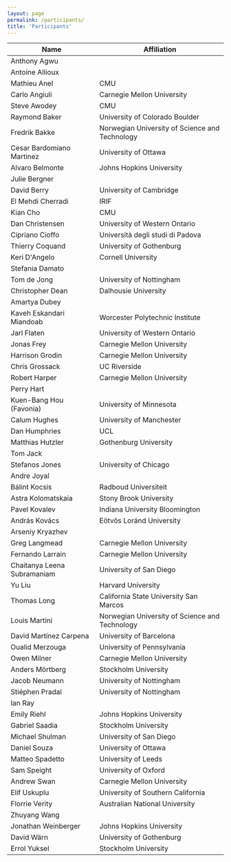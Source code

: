 ```yaml
---
layout: page
permalink: /participants/
title: 'Participants'
---
```


Name | Affiliation
---|---
Anthony Agwu | 
Antoine Allioux | 
Mathieu Anel | CMU
Carlo Angiuli | Carnegie Mellon University
Steve Awodey | CMU
Raymond Baker | University of Colorado Boulder
Fredrik Bakke | Norwegian University of Science and Technology
Cesar Bardomiano Martinez | University of Ottawa
Alvaro Belmonte | Johns Hopkins University
Julie Bergner | 
David Berry | University of Cambridge
El Mehdi Cherradi | IRIF
Kian Cho | CMU
Dan Christensen | University of Western Ontario
Cipriano Cioffo | Università degli studi di Padova
Thierry Coquand | University of Gothenburg
Keri D'Angelo | Cornell University
Stefania Damato | 
Tom de Jong | University of Nottingham
Christopher Dean | Dalhousie University
Amartya Dubey | 
Kaveh Eskandari Miandoab | Worcester Polytechnic Institute
Jarl Flaten | University of Western Ontario
Jonas Frey | Carnegie Mellon University
Harrison Grodin | Carnegie Mellon University
Chris Grossack | UC Riverside
Robert Harper | Carnegie Mellon University
Perry Hart | 
Kuen-Bang Hou (Favonia) | University of Minnesota
Calum Hughes | University of Manchester
Dan Humphries | UCL
Matthias Hutzler | Gothenburg University
Tom Jack | 
Stefanos Jones | University of Chicago
Andre Joyal | 
Bálint Kocsis | Radboud Universiteit
Astra Kolomatskaia | Stony Brook University
Pavel Kovalev | Indiana University Bloomington
András Kovács | Eötvös Loránd University
Arseniy Kryazhev | 
Greg Langmead | Carnegie Mellon University
Fernando Larrain | Carnegie Mellon University
Chaitanya Leena Subramaniam | University of San Diego
Yu Liu | Harvard University
Thomas Long | California State University San Marcos
Louis Martini | Norwegian University of Science and Technology
David Martínez Carpena | University of Barcelona
Oualid Merzouga | University of Pennsylvania
Owen Milner | Carnegie Mellon University
Anders Mörtberg | Stockholm University
Jacob Neumann | University of Nottingham
Stiéphen Pradal | University of Nottingham
Ian Ray | 
Emily Riehl | Johns Hopkins University
Gabriel Saadia | Stockholm University
Michael Shulman | University of San Diego
Daniel Souza | University of Ottawa
Matteo Spadetto | University of Leeds
Sam Speight | University of Oxford
Andrew Swan | Carnegie Mellon University
Elif Uskuplu | University of Southern California
Florrie Verity | Australian National University
Zhuyang Wang | 
Jonathan Weinberger | Johns Hopkins University
David Wärn | University of Gothenburg
Errol Yuksel | Stockholm University
